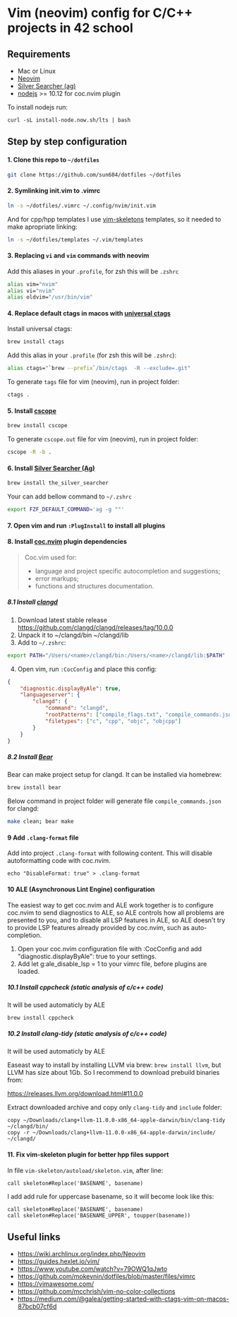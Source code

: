 # Vim (neovim) config for C/C++ projects in 42 school
## Requirements
* Mac or Linux
* [Neovim](https://neovim.io/)
* [Silver Searcher (ag)](https://github.com/ggreer/the_silver_searcher)
* [nodejs](https://nodejs.org/en/download/) >= 10.12 for coc.nvim plugin 

To install nodejs run:

```
curl -sL install-node.now.sh/lts | bash
```

## Step by step configuration
#### 1. Clone this repo to `~/dotfiles`
```bash
git clone https://github.com/sun604/dotfiles ~/dotfiles
```
#### 2. Symlinking init.vim to .vimrc
```bash
ln -s ~/dotfiles/.vimrc ~/.config/nvim/init.vim
```
And for cpp/hpp templates I use [vim-skeletons](https://github.com/noahfrederick/vim-skeleton) templates, so it needed to make apropriate linking:
```bash
ln -s ~/dotfiles/templates ~/.vim/templates
```

#### 3. Replacing `vi` and `vim` commands with neovim
Add this aliases in your `.profile`, for zsh this will be `.zshrc`
```bash
alias vim="nvim"
alias vi="nvim"
alias oldvim="/usr/bin/vim"
```
#### 4. Replace default ctags in macos with [universal ctags](https://github.com/universal-ctags/ctags)
Install universal ctags:
```bash
brew install ctags
```
Add this alias in your `.profile` (for zsh this will be `.zshrc`):
```bash
alias ctags="`brew --prefix`/bin/ctags  -R --exclude=.git"
```
To generate `tags` file for vim (neovim), run in project folder:
```bash
ctags .
```
#### 5. Install [cscope](http://cscope.sourceforge.net/)
```bash
brew install cscope
```
To generate `cscope.out` file for vim (neovim), run in project folder:
```bash
cscope -R -b .
```
#### 6. Install [Silver Searcher (Ag)](https://github.com/ggreer/the_silver_searcher)
```bash
brew install the_silver_searcher
```
Your can add bellow command to `~/.zshrc`
```bash
export FZF_DEFAULT_COMMAND='ag -g ""'
```
#### 7. Open vim and run `:PlugInstall` to install all plugins
#### 8. Install [coc.nvim](https://github.com/neoclide/coc.nvim) plugin dependencies
>	Coc.vim used for:
>	* language and project specific autocompletion and suggestions;
>	* error markups;
>	* functions and structures documentation.
##### 8.1 Install [clangd](https://github.com/clangd/clangd)
1. Download latest stable release https://github.com/clangd/clangd/releases/tag/10.0.0
2. Unpack it to ~/clangd/bin ~/clangd/lib
3. Add to `~/.zshrc`:
```bash
export PATH="/Users/<name>/clangd/bin:/Users/<name>/clangd/lib:$PATH"
```
4. Open vim, run `:CocConfig` and place this config:
```json
{
    "diagnostic.displayByAle": true,
    "languageserver": {
        "clangd": {
            "command": "clangd",
            "rootPatterns": ["compile_flags.txt", "compile_commands.json"],
            "filetypes": ["c", "cpp", "objc", "objcpp"]
        }
    }
}
```
##### 8.2 Install [Bear](https://github.com/rizsotto/Bear)
Bear can make project setup for clangd.
It can be installed via homebrew:
```bash
brew install bear
```
Below command in project folder will generate file `compile_commands.json` for clangd:
```bash
make clean; bear make
```
#### 9 Add `.clang-format` file
Add into project `.clang-format` with following content. 
This will disable autoformatting code with coc.nvim.
```
echo "DisableFormat: true" > .clang-format
```
#### 10 ALE (Asynchronous Lint Engine) configuration

The easiest way to get coc.nvim and ALE work together is to configure coc.nvim to send diagnostics to ALE, so ALE controls how all problems are presented to you, and to disable all LSP features in ALE, so ALE doesn't try to provide LSP features already provided by coc.nvim, such as auto-completion.

1. Open your coc.nvim configuration file with :CocConfig and add "diagnostic.displayByAle": true to your settings.
2. Add let g:ale_disable_lsp = 1 to your vimrc file, before plugins are loaded.

##### 10.1 Install cppcheck (static analysis of c/c++ code)

It will be used automaticly by ALE

```
brew install cppcheck
```

##### 10.2 Install clang-tidy (static analysis of c/c++ code)

It will be used automaticly by ALE

Easeast way to install by installing LLVM via brew: `brew install llvm`, but LLVM has size about 1Gb. So I recommend to download prebuild binaries from:

https://releases.llvm.org/download.html#11.0.0

Extract downloaded archive and copy only `clang-tidy` and `include` folder:

```
copy ~/Downloads/clang+llvm-11.0.0-x86_64-apple-darwin/bin/clang-tidy ~/clangd/bin/
copy -r ~/Downloads/clang+llvm-11.0.0-x86_64-apple-darwin/include/ ~/clangd/
```
#### 11. Fix vim-skeleton plugin for better hpp files support

In file `vim-skeleton/autoload/skeleton.vim`, after line:

```vimscript
call skeleton#Replace('BASENAME', basename)
```

I add add rule for uppercase basename, so it will become look like this:
```vimscript
call skeleton#Replace('BASENAME', basename)
call skeleton#Replace('BASENAME_UPPER', toupper(basename))
```


## Useful links
* https://wiki.archlinux.org/index.php/Neovim
* https://guides.hexlet.io/vim/
* https://www.youtube.com/watch?v=79OWQ1qJwto
* https://github.com/mokevnin/dotfiles/blob/master/files/vimrc
* https://vimawesome.com/
* https://github.com/mcchrish/vim-no-color-collections
* https://medium.com/@galea/getting-started-with-ctags-vim-on-macos-87bcb07cf6d
